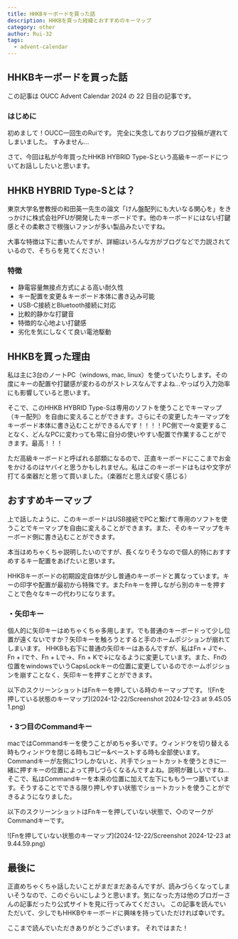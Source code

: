 ```yaml
---
title: HHKBキーボードを買った話
description: HHKBを買った経緯とおすすめのキーマップ
category: other
author: Rui-32
tags:
  - advent-calendar
---
```


## HHKBキーボードを買った話

この記事は OUCC Advent Calendar 2024 の 22 日目の記事です。

### はじめに

初めまして！OUCC一回生のRuiです。
完全に失念しておりブログ投稿が遅れてしまいました。
すみません…

さて、今回は私が今年買ったHHKB HYBRID Type-Sという高級キーボードについてお話ししたいと思います。

## HHKB HYBRID Type-Sとは？

東京大学名誉教授の和田英一先生の論文「けん盤配列にも大いなる関心を」をきっかけに株式会社PFUが開発したキーボードです。他のキーボードにはない打鍵感とその柔軟さで根強いファンが多い製品みたいですね。

大事な特徴は下に書いたんですが、詳細はいろんな方がブログなどで力説されているので、そちらを見てください！
### 特徴
- 静電容量無接点方式による高い耐久性
- キー配置を変更＆キーボード本体に書き込み可能
- USB-C接続とBluetooth接続に対応
- 比較的静かな打鍵音
- 特徴的な心地よい打鍵感
- 劣化を気にしなくて良い電池駆動

## HHKBを買った理由

私は主に3台のノートPC（windows, mac, linux）を使っていたりします。その度にキーの配置や打鍵感が変わるのがストレスなんですよね…やっぱり入力効率にも影響していると思います。

そこで、このHHKB HYBRID Type-Sは専用のソフトを使うことでキーマップ（キー配列）を自由に変えることができます。さらにその変更したキーマップをキーボード本体に書き込むことができるんです！！！！PC側で一々変更することなく、どんなPCに変わっても常に自分の使いやすい配置で作業することができます。最高！！！

ただ高級キーボードと呼ばれる部類になるので、正直キーボードにここまでお金をかけるのはヤバイと思うかもしれません。私はこのキーボードはもはや文字が打てる楽器だと思って買いました。（楽器だと思えば安く感じる）

## おすすめキーマップ

上で話したように、このキーボードはUSB接続でPCと繋げて専用のソフトを使うことでキーマップを自由に変えることができます。また、そのキーマップをキーボード側に書き込むことができます。

本当はめちゃくちゃ説明したいのですが、長くなりそうなので個人的特におすすめするキー配置をあげたいと思います。

HHKBキーボードの初期設定自体が少し普通のキーボードと異なっています。キーの印字や配置が最初から特殊です。またFnキーを押しながら別のキーを押すことで色々なキーの代わりになります。

### ・矢印キー
個人的に矢印キーはめちゃくちゃ多用します。でも普通のキーボードって少し位置が遠くないですか？矢印キーを触ろうとすると手のホームポジションが崩れてしまいます。
HHKBも右下に普通の矢印キーはあるんですが、私はFn + Jで←、Fn + Iで↑、Fn + Lで→、Fn + Kで↓になるように変更しています。また、Fnの位置をwindowsでいうCapsLockキーの位置に変更しているのでホームポジションを崩すことなく、矢印キーを押すことができます。

以下のスクリーンショットはFnキーを押している時のキーマップです。
![Fnを押している状態のキーマップ](2024-12-22/Screenshot 2024-12-23 at 9.45.05 1.png)

### ・3つ目のCommandキー
macではCommandキーを使うことがめちゃ多いです。ウィンドウを切り替える時もウィンドウを閉じる時もコピー&ペーストする時も全部使います。Commandキーが左側に1つしかないと、片手でショートカットを使うときに一緒に押すキーの位置によって押しづらくなるんですよね。説明が難しいですね…
そこで、私はCommandキーを本来の位置に加えて左下にももう一つ置いています。そうすることでできる限り押しやすい状態でショートカットを使うことができるようになりました。

以下のスクリーンショットはFnキーを押していない状態で、◇のマークがCommandキーです。

![Fnを押していない状態のキーマップ](2024-12-22/Screenshot 2024-12-23 at 9.44.59.png)

## 最後に

正直めちゃくちゃ話したいことがまだまだあるんですが、読みづらくなってしまいそうなので、このぐらいにしようと思います。気になった方は他のブロガーさんの記事だったり公式サイトを見に行ってみてください。
この記事を読んでいただいて、少しでもHHKBやキーボードに興味を持っていただければ幸いです。

ここまで読んでいただきありがとうございます。
それではまた！